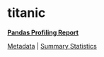 # titanic

[**Pandas Profiling Report**](https://epistasislab.github.io/penn-ml-benchmarks/profile/titanic.html)

[Metadata](metadata.yaml) | [Summary Statistics](summary_stats.tsv)

